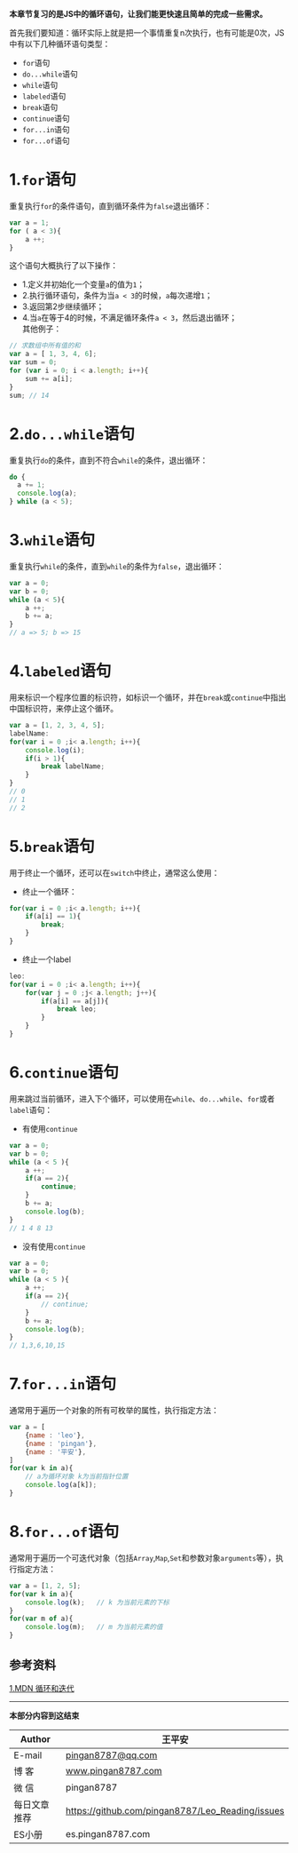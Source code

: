 **本章节复习的是JS中的循环语句，让我们能更快速且简单的完成一些需求。**    

首先我们要知道：循环实际上就是把一个事情重复n次执行，也有可能是0次，JS中有以下几种循环语句类型：  
* `for`语句
* `do...while`语句
* `while`语句
* `labeled`语句
* `break`语句
* `continue`语句
* `for...in`语句
* `for...of`语句

# 1.`for`语句  
重复执行`for`的条件语句，直到循环条件为`false`退出循环：   
```js
var a = 1;
for ( a < 3){
    a ++;
}
```
这个语句大概执行了以下操作：   
* 1.定义并初始化一个变量`a`的值为`1`；  
* 2.执行循环语句，条件为当`a < 3`的时候，`a`每次递增`1`； 
* 3.返回第2步继续循环；   
* 4.当`a`在等于4的时候，不满足循环条件`a < 3`，然后退出循环；  
其他例子：  
```js
// 求数组中所有值的和
var a = [ 1, 3, 4, 6];
var sum = 0;
for (var i = 0; i < a.length; i++){
    sum += a[i];
}
sum; // 14
```

# 2.`do...while`语句
重复执行`do`的条件，直到不符合`while`的条件，退出循环：   
```js
do {
  a += 1;
  console.log(a);
} while (a < 5);
```

# 3.`while`语句
重复执行`while`的条件，直到`while`的条件为`false`，退出循环：   
```js
var a = 0;
var b = 0;
while (a < 5){
    a ++;
    b += a;
}
// a => 5; b => 15
```

# 4.`labeled`语句
用来标识一个程序位置的标识符，如标识一个循环，并在`break`或`continue`中指出中国标识符，来停止这个循环。   
```js
var a = [1, 2, 3, 4, 5];
labelName:
for(var i = 0 ;i< a.length; i++){
    console.log(i);
    if(i > 1){
        break labelName;
    }
}
// 0
// 1
// 2
```

# 5.`break`语句
用于终止一个循环，还可以在`switch`中终止，通常这么使用：  
* 终止一个循环：   
```js
for(var i = 0 ;i< a.length; i++){
    if(a[i] == 1){
        break;
    }
}
```
* 终止一个label
```js
leo:
for(var i = 0 ;i< a.length; i++){
    for(var j = 0 ;j< a.length; j++){
        if(a[i] == a[j]){
            break leo;
        }
    }
}
```

# 6.`continue`语句
用来跳过当前循环，进入下个循环，可以使用在`while`、`do...while`、`for`或者`label`语句：  
* 有使用`continue`    
```js
var a = 0;
var b = 0;
while (a < 5 ){
    a ++;
    if(a == 2){
        continue;
    }
    b += a;
    console.log(b);
}
// 1 4 8 13
```
* 没有使用`continue`   
```js
var a = 0;
var b = 0;
while (a < 5 ){
    a ++;
    if(a == 2){
        // continue;
    }
    b += a;
    console.log(b);
}
// 1,3,6,10,15
```

# 7.`for...in`语句
通常用于遍历一个对象的所有可枚举的属性，执行指定方法：  
```js
var a = [
    {name : 'leo'},
    {name : 'pingan'},
    {name : '平安'},
]
for(var k in a){
    // a为循环对象 k为当前指针位置
    console.log(a[k]);
}
```

# 8.`for...of`语句
通常用于遍历一个可迭代对象（包括`Array`,`Map`,`Set`和参数对象`arguments`等），执行指定方法：  
```js
var a = [1, 2, 5];
for(var k in a){
    console.log(k);   // k 为当前元素的下标
}
for(var m of a){
    console.log(m);   // m 为当前元素的值
}
```



## 参考资料
[1.MDN 循环和迭代](https://developer.mozilla.org/zh-CN/docs/Web/JavaScript/Guide/Loops_and_iteration)

---
**本部分内容到这结束**

|Author|王平安|
|---|---|
|E-mail|pingan8787@qq.com|
|博  客|www.pingan8787.com|
|微  信|pingan8787|
|每日文章推荐|https://github.com/pingan8787/Leo_Reading/issues|
|ES小册|es.pingan8787.com|